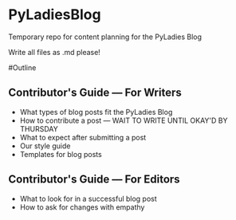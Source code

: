 # PyLadiesBlog
Temporary repo for content planning for the PyLadies Blog 

Write all files as .md please!

#Outline

## Contributor's Guide — For Writers
* What types of blog posts fit the PyLadies Blog
* How to contribute a post — WAIT TO WRITE UNTIL OKAY'D BY THURSDAY
* What to expect after submitting a post
* Our style guide
* Templates for blog posts

## Contributor's Guide — For Editors
* What to look for in a successful blog post
* How to ask for changes with empathy



